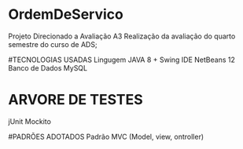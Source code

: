 # OrdemDeServico
 Projeto Direcionado a Avaliação A3
Realização da avaliação do quarto semestre  do curso de ADS;

#TECNOLOGIAS USADAS
Lingugem  JAVA  8 + Swing
IDE NetBeans 12 
Banco de Dados MySQL 

# ARVORE DE TESTES
jUnit
Mockito

#PADRÕES ADOTADOS
Padrão MVC (Model, view, ontroller)

